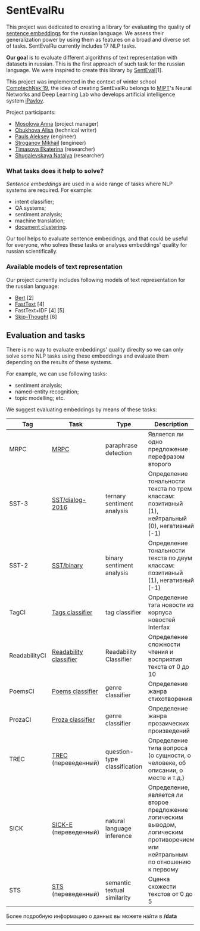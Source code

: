 # SentEvalRu

This project was dedicated to creating a library for evaluating the quality of [sentence embeddings](https://en.wikipedia.org/wiki/Sentence_embedding) for the russian language. We assess their generalization power by using them as features on a broad and diverse set of tasks. SentEvalRu currently includes 17 NLP tasks. 

**Our goal** is to evaluate different algorithms of text representation with datasets in russian. This is the first approach of such task for the russian language.
We were inspired to create this library by [SentEval](https://arxiv.org/abs/1803.05449)[1].

This project was implemented in the context of winter school [ComptechNsk'19](http://comptech.nsk.su/), the idea of creating SentEvalRu belongs to  [MIPT](https://mipt.ru/english/)'s Neural Networks and Deep Learning Lab who develops artificial intelligence system  [iPavlov](https://ipavlov.ai/).

Project participants:
- [Mosolova Anna](https://github.com/anya-bel) (project manager)
- [Obukhova Alisa](https://github.com/lbdlbdlbdl) (technical writer)
- [Pauls Aleksey](https://github.com/AlekseyPauls) (engineer)
- [Stroganov Mikhail](https://github.com/MikhailStroganov) (engineer)
- [Timasova Ekaterina](https://github.com/KaterinaTimasova) (researcher)
- [Shugalevskaya Natalya](https://github.com/nshugalevkaia) (researcher)

### What tasks does it help to solve?
*Sentence embeddings* are used in a wide range of tasks where NLP systems are required. For example:
- intent classifier;
- QA systems;
- sentiment analysis;
- machine translation;
- [document clustering](https://en.wikipedia.org/wiki/Document_clustering).

Our tool helps to evaluate sentence embeddings, and that could be useful for everyone, who solves these tasks or analyses embeddings' quality for russian scientifically.

### Available models of text representation

Our project currently includes following models of text representation for the russian language:
- [Bert](https://arxiv.org/pdf/1810.04805.pdf) [2]
- [FastText](https://fasttext.cc/) [4]
- FastText+IDF [4] [5]
- [Skip-Thought](https://arxiv.org/abs/1506.06726) [6]

## Evaluation and tasks
There is no way to evaluate embeddings' quality direclty so we can only solve some NLP tasks using these embeddings and evaluate them depending on the results of these systems.

For example, we can use following tasks:
- sentiment analysis;
- named-entity recognition;
- topic modelling;
etc.

We suggest evaluating embeddings by means of these tasks:

|Tag| Task     	| Type                       | Description                       |
|----------------|-------------|---------------------------|--------------------------------|
|MRPC| [MRPC](https://github.com/Koziev/NLP_Datasets/tree/master/ParaphraseDetection/Data) | paraphrase detection |Является ли одно предложение перефразом второго|
|SST-3| [SST/dialog-2016](http://www.dialog-21.ru/evaluation/2016/sentiment/) | ternary sentiment analysis |Определение тональности текста по трем классам: позитивный (1), нейтральный (0), негативный (-1)|
|SST-2| [SST/binary](http://study.mokoron.com/) | binary sentiment analysis |Определение тональности текста по двум классам: позитивный (1), негативный (-1)|
|TagCl| [Tags classifier](https://tatianashavrina.github.io/taiga_site/downloads) | tag classifier |Определение тэга новости из корпуса новостей Interfax|
|ReadabilityCl| [Readability classifier](https://tatianashavrina.github.io/taiga_site/downloads) | Readability Classifier | Определение сложности чтения и восприятия текста от 0 до 10 |
|PoemsCl| [Poems classifier](https://tatianashavrina.github.io/taiga_site/) | genre classifier | Определение жанра стихотворения |
|ProzaCl| [Proza classifier](https://tatianashavrina.github.io/taiga_site/) | genre classifier | Определение жанра прозаических произведений |
|TREC| [TREC](http://cogcomp.cs.illinois.edu/Data/QA/QC/) (переведенный) | question-type classification | Определение типа вопроса (о сущности, о человеке, об описании, о месте и т.д.) |
|SICK| [SICK-E](http://clic.cimec.unitn.it/composes/sick.html) (переведенный) | natural language inference | Определение, является ли второе предложение логическим выводом, логическим противоречием или нейтральным по отношению к первому |
|STS| [STS](https://www.cs.york.ac.uk/semeval-2012/task6/) (переведенный) | semantic textual similarity | Оценка схожести текстов от 0 до 5 |

Более подробную информацию о данных вы можете найти в **/data**

---
